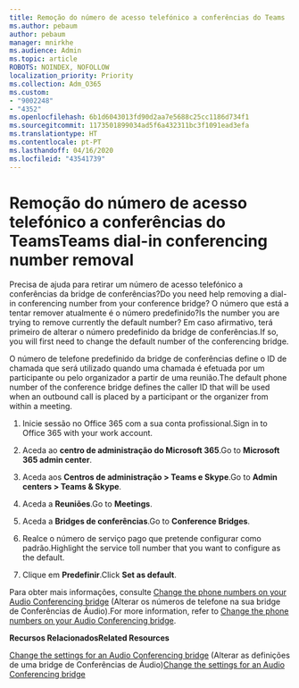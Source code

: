 ```yaml
---
title: Remoção do número de acesso telefónico a conferências do Teams
ms.author: pebaum
author: pebaum
manager: mnirkhe
ms.audience: Admin
ms.topic: article
ROBOTS: NOINDEX, NOFOLLOW
localization_priority: Priority
ms.collection: Adm_O365
ms.custom:
- "9002248"
- "4352"
ms.openlocfilehash: 6b1d6043013fd90d2aa7e5688c25cc1186d734f1
ms.sourcegitcommit: 1173501899034ad5f6a432311bc3f1091ead3efa
ms.translationtype: HT
ms.contentlocale: pt-PT
ms.lasthandoff: 04/16/2020
ms.locfileid: "43541739"
---
```

# <a name="teams-dial-in-conferencing-number-removal"></a><span data-ttu-id="6836b-102">Remoção do número de acesso telefónico a conferências do Teams</span><span class="sxs-lookup"><span data-stu-id="6836b-102">Teams dial-in conferencing number removal</span></span>

<span data-ttu-id="6836b-103">Precisa de ajuda para retirar um número de acesso telefónico a conferências da bridge de conferências?</span><span class="sxs-lookup"><span data-stu-id="6836b-103">Do you need help removing a dial-in conferencing number from your conference bridge?</span></span> <span data-ttu-id="6836b-104">O número que está a tentar remover atualmente é o número predefinido?</span><span class="sxs-lookup"><span data-stu-id="6836b-104">Is the number you are trying to remove currently the default number?</span></span> <span data-ttu-id="6836b-105">Em caso afirmativo, terá primeiro de alterar o número predefinido da bridge de conferências.</span><span class="sxs-lookup"><span data-stu-id="6836b-105">If so, you will first need to change the default number of the conferencing bridge.</span></span>

<span data-ttu-id="6836b-106">O número de telefone predefinido da bridge de conferências define o ID de chamada que será utilizado quando uma chamada é efetuada por um participante ou pelo organizador a partir de uma reunião.</span><span class="sxs-lookup"><span data-stu-id="6836b-106">The default phone number of the conference bridge defines the caller ID that will be used when an outbound call is placed by a participant or the organizer from within a meeting.</span></span>

1. <span data-ttu-id="6836b-107">Inicie sessão no Office 365 com a sua conta profissional.</span><span class="sxs-lookup"><span data-stu-id="6836b-107">Sign in to Office 365 with your work account.</span></span>

2. <span data-ttu-id="6836b-108">Aceda ao **centro de administração do Microsoft 365**.</span><span class="sxs-lookup"><span data-stu-id="6836b-108">Go to **Microsoft 365 admin center**.</span></span>

3. <span data-ttu-id="6836b-109">Aceda aos **Centros de administração > Teams e Skype**.</span><span class="sxs-lookup"><span data-stu-id="6836b-109">Go to **Admin centers > Teams & Skype**.</span></span>

4. <span data-ttu-id="6836b-110">Aceda a **Reuniões**.</span><span class="sxs-lookup"><span data-stu-id="6836b-110">Go to **Meetings**.</span></span>

5. <span data-ttu-id="6836b-111">Aceda a **Bridges de conferências**.</span><span class="sxs-lookup"><span data-stu-id="6836b-111">Go to **Conference Bridges**.</span></span>

6. <span data-ttu-id="6836b-112">Realce o número de serviço pago que pretende configurar como padrão.</span><span class="sxs-lookup"><span data-stu-id="6836b-112">Highlight the service toll number that you want to configure as the default.</span></span>

7. <span data-ttu-id="6836b-113">Clique em **Predefinir**.</span><span class="sxs-lookup"><span data-stu-id="6836b-113">Click **Set as default**.</span></span>

<span data-ttu-id="6836b-114">Para obter mais informações, consulte [Change the phone numbers on your Audio Conferencing bridge](https://docs.microsoft.com/microsoftteams/change-the-phone-numbers-on-your-audio-conferencing-bridge) (Alterar os números de telefone na sua bridge de Conferências de Áudio).</span><span class="sxs-lookup"><span data-stu-id="6836b-114">For more information, refer to [Change the phone numbers on your Audio Conferencing bridge](https://docs.microsoft.com/microsoftteams/change-the-phone-numbers-on-your-audio-conferencing-bridge).</span></span>

<span data-ttu-id="6836b-115">**Recursos Relacionados**</span><span class="sxs-lookup"><span data-stu-id="6836b-115">**Related Resources**</span></span>

<span data-ttu-id="6836b-116">[Change the settings for an Audio Conferencing bridge](https://docs.microsoft.com/microsoftteams/change-the-settings-for-an-audio-conferencing-bridge) (Alterar as definições de uma bridge de Conferências de Áudio)</span><span class="sxs-lookup"><span data-stu-id="6836b-116">[Change the settings for an Audio Conferencing bridge](https://docs.microsoft.com/microsoftteams/change-the-settings-for-an-audio-conferencing-bridge)</span></span>
